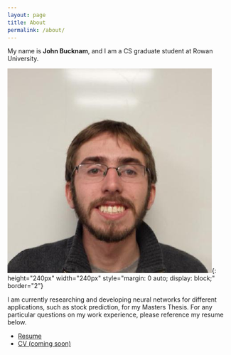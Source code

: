```yaml
---
layout: page
title: About
permalink: /about/
---
```

My name is **John Bucknam**, and I am a CS graduate student at Rowan University.

![profile](/img/profile.jpg){: height="240px" width="240px"
  style="margin: 0 auto; display: block;" border="2"}

I am currently researching and developing neural networks for different
applications, such as stock prediction, for my Masters Thesis. For any
particular questions on my work experience, please reference my resume below.

* [Resume](/doc/resume.pdf)
* [CV (coming soon)]()
